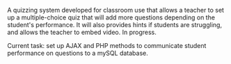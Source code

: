 
A quizzing system developed for classroom use that allows a teacher to set up a multiple-choice quiz that will add more questions depending on the student's performance. It will also provides hints if students are struggling, and allows the teacher to embed video. In progress. 

Current task: set up AJAX and PHP methods to communicate student performance on questions to a mySQL database. 

